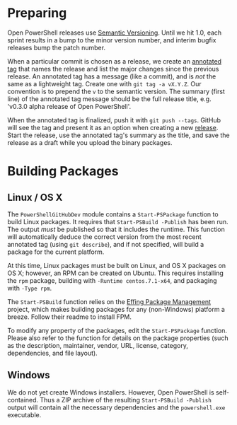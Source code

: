 Preparing
=========

Open PowerShell releases use [Semantic Versioning][semver]. Until we hit 1.0,
each sprint results in a bump to the minor version number, and interim bugfix
releases bump the patch number.

When a particular commit is chosen as a release, we create an
[annotated tag][tag] that names the release and list the major changes since the
previous release. An annotated tag has a message (like a commit), and is *not*
the same as a lightweight tag. Create one with `git tag -a vX.Y.Z`. Our
convention is to prepend the `v` to the semantic version. The summary (first
line) of the annotated tag message should be the full release title, e.g.
'v0.3.0 alpha release of Open PowerShell'.

When the annotated tag is finalized, push it with `git push --tags`. GitHub will
see the tag and present it as an option when creating a new [release][]. Start
the release, use the annotated tag's summary as the title, and save the release
as a draft while you upload the binary packages.

[semver]: http://semver.org/
[tag]: https://git-scm.com/book/en/v2/Git-Basics-Tagging
[release]: https://help.github.com/articles/creating-releases/

Building Packages
=================

Linux / OS X
------------

The `PowerShellGitHubDev` module contains a `Start-PSPackage` function to build
Linux packages. It requires that `Start-PSBuild -Publish` has been run. The
output *must* be published so that it includes the runtime. This function will
automatically deduce the correct version from the most recent annotated tag
(using `git describe`), and if not specified, will build a package for the
current platform.

At this time, Linux packages must be built on Linux, and OS X packages on OS X;
however, an RPM can be created on Ubuntu. This requires installing the `rpm`
package, building with `-Runtime centos.7.1-x64`, and packaging with `-Type rpm`.

The `Start-PSBuild` function relies on the [Effing Package Management][fpm]
project, which makes building packages for any (non-Windows) platform a breeze.
Follow their readme to install FPM.

To modify any property of the packages, edit the `Start-PSPackage` function.
Please also refer to the function for details on the package properties (such as
the description, maintainer, vendor, URL, license, category, dependencies, and
file layout).

[fpm]: https://github.com/jordansissel/fpm

Windows
-------

We do not yet create Windows installers. However, Open PowerShell is
self-contained. Thus a ZIP archive of the resulting `Start-PSBuild -Publish`
output will contain all the necessary dependencies and the `powershell.exe`
executable.
